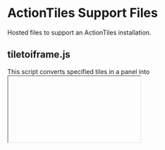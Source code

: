 # ActionTiles Support Files
Hosted files to support an ActionTiles installation.

## tiletoiframe.js

This script converts specified tiles in a panel into <iframe> elements which can be used to display any chosen URL. It also allows an <iframe> to be added as the _target_ attribute for other URL Shortcuts in the panel so the contents can be dynamically changed.

_It is probably best to convert URL Shortcuts or blank tiles as they are essentially static so removing their innards is unlikely to confuse anything. A URL Shortcut has the advantage that you can use the title, icon and the colour to make it obvious it hasn't been converted yet._

### Usage
The top of script needs to be edited to define the following information:

* For each tile to be converted:
    * The `name` attribute to be used for the HTML <iframe> element. This is also used as the index of an associative array.
    * The `id` of the tile. This is the _at-tile-id_ attribute of each tile's top level element, which is in UUID format. This can be found in a desktop version of Chrome, for example, by a right-click on a tile and choosing _Inspect_, then digging it out of the developer window.
    * The `src` attribute of the HTML <iframe> element, which is a URL to be displayed in the <iframe> by default.
    * The `filter` which is a partial URL to be matched with the start of all of the URL Shortcuts in the panel, with matching URLs having their _target_ attributes set to the name of the <iframe>.
* A array containing the <iframe> _name_ attributes in the order they are to be converted. The purpose of this is to allow a particular <iframe> to be created last so it is the one being targetted by any matching URL Shortcuts.
* A size adjustment for the <iframe> elements so that they overlap the gutter around the original tile. This is necessary when an ActionTiles panel is being loaded into an <iframe>. This size required will depend on the size of your screen, your choice of tiles, and the contents of your panel. 

The script needs to be installed somewhere convenient and then needs to be called manually from the panel. This means defining it as a URL Shortcut with the URL `javascript: $.getScript('<path to the script>');`. If you are converting a URL Shortcut to an <iframe> then that would be a good place for it (and if you converting more than one they could all use the same URL).

If you just want to display fixed URLs in each <iframe>, then that's all you need to do. Clicking the shortcut above will run the script and do the conversions for you.

If you want to be able to dynamically change which <iframe> is targetted by URL Shortcuts, or want to reset the <iframe> to its default contents, you will need to use an extra URL Shortcut for each tile with the URL `javascript: anideatiletoiframe( 'IFRAMENAME' );` where `IFRAMENAME` is the _name_ of the appropriate <iframe>.

### To do
* There needs to be a more flexible way of filtering the URL Shortcuts.

## arrivals.php and departures.php
These two PHP scripts are intended to provide content for an <iframe> as created by __tiletoiframe.js__. The __arrivals.php__ script querys the TfL Unified API for live arrivals details for buses and trams at a specified stop, and displays all the available times in in a format compatible with an ActionTiles panel (the CSS has to be custom designed to work with a 3x2 <iframe> on a particular size of panel on a particular size of screen). The `departures.php` file does a similar thing for journeys between two defined National Rail stations (limiting itself to a defined number of services), displaying the live departures from the origin but with an option to toggle to live arrivals at the destination.

## panel.php
This is a frameset document that can be configured to call an ActionTiles panel. It accommodates panels designed for a tablet with a screen width of 1280 pixels, and adjusts the scaling for other displays it runs on.

## weather.php
This PHP script provides content for an <iframe> as created by __tiletoiframe.js__. It is designed for a 3x2 tile and the CSS has been custom designed for a particular size of panel on a particular size of screen. It displays a row of three 1x1 tiles showing the currrent weather for a location using a feed from OpenWeatherMap. It then displays another row of 1x1 tiles displaying the forecasts from the 3 hourly 5 day feed provided by the Met Office DataPoint API (they may be scrolled horizontally as required). This is followed by a 3x1 tile expanding on each of the forecasts (this can be brought into view by clicking on the appropriate forecast tile). The regional text forecast for the next five days from the Met Office DataPoint API follows. The UK outlook out to thirty days is stripped off but could just as easily be an option.

_OpenWeatherMap is used for the current observations because the Met Office DataPoint API (my preferred source) only provides hourly current observations and these can take half an hour to reach the feed, meaning the data can be up to an hour and a half old. OpenWeatherMap observations are updated every half an hour and appear in the feed within about twenty minutes._
